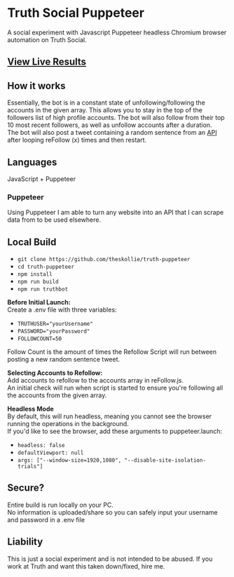 # Truth Social Puppeteer

A social experiment with Javascript Puppeteer headless Chromium browser automation on Truth Social.

## [View Live Results](https://truthsocial.com/@skollie) </br>

## How it works

Essentially, the bot is in a constant state of unfollowing/following the accounts in the given array. This allows you to stay in the top of the followers list of high profile accounts. The bot will also follow from their top 10 most recent followers, as well as unfollow accounts after a duration. <br/>
The bot will also post a tweet containing a random sentence from an [API](https://fungenerators.com/random/sentence) after looping reFollow (x) times and then restart.

## Languages

JavaScript + Puppeteer

### **Puppeteer**

Using Puppeteer I am able to turn any website into an API that I can scrape data from to be used elsewhere.

## Local Build

- `git clone https://github.com/theskollie/truth-puppeteer`
- `cd truth-puppeteer`
- `npm install`
- `npm run build`
- `npm run truthbot`

**Before Initial Launch:** <br>
Create a .env file with three variables:

- `TRUTHUSER="yourUsername"`
- `PASSWORD="yourPassword"`
- `FOLLOWCOUNT=50`

Follow Count is the amount of times the Refollow Script will run between posting a new random sentence tweet.

**Selecting Accounts to Refollow:** <br/>
Add accounts to refollow to the accounts array in reFollow.js.  
An initial check will run when script is started to ensure you're following all the accounts from the given array.

**Headless Mode** <br/>
By default, this will run headless, meaning you cannot see the browser running the operations in the background. <br/>
If you'd like to see the browser, add these arguments to puppeteer.launch: <br/>

- `headless: false`
- `defaultViewport: null`
- `args: ["--window-size=1920,1080", "--disable-site-isolation-trials"]`

## Secure?

Entire build is run locally on your PC. <br/>
No information is uploaded/share so you can safely input your username and password in a .env file

## Liability

This is just a social experiment and is not intended to be abused. If you work at Truth and want this taken down/fixed, hire me.
